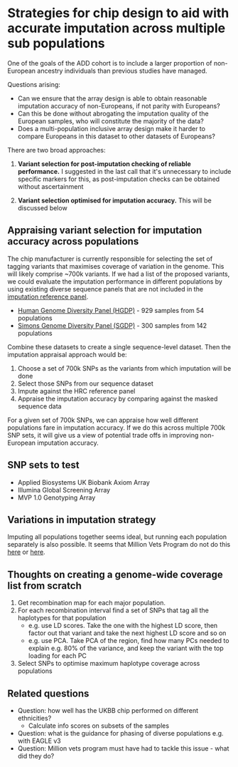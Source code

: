 # Strategies for chip design to aid with accurate imputation across multiple sub populations

One of the goals of the ADD cohort is to include a larger proportion of non-European ancestry individuals than previous studies have managed.

Questions arising:

- Can we ensure that the array design is able to obtain reasonable imputation accuracy of non-Europeans, if not parity with Europeans?
- Can this be done without abrogating the imputation quality of the European samples, who will constitute the majority of the data?
- Does a multi-population inclusive array design make it harder to compare Europeans in this dataset to other datasets of Europeans?


There are two broad approaches:

1. **Variant selection for post-imputation checking of reliable performance.** I suggested in the last call that it's unnecessary to include specific markers for this, as post-imputation checks can be obtained without ascertainment

2. **Variant selection optimised for imputation accuracy.** This will be discussed below


## Appraising variant selection for imputation accuracy across populations

The chip manufacturer is currently responsible for selecting the set of tagging variants that maximises coverage of variation in the genome. This will likely comprise ~700k variants. If we had a list of the proposed variants, we could evaluate the imputation performance in different populations by using existing diverse sequence panels that are not included in the [imputation reference panel](http://www.haplotype-reference-consortium.org/participating-cohorts).

- [Human Genome Diversity Panel (HGDP)](https://www.biorxiv.org/content/10.1101/674986v1.full.pdf) - 929 samples from 54 populations
- [Simons Genome Diversity Panel (SGDP)](https://reichdata.hms.harvard.edu/pub/datasets/sgdp/) - 300 samples from 142 populations

Combine these datasets to create a single sequence-level dataset. Then the imputation appraisal approach would be:

1. Choose a set of 700k SNPs as the variants from which imputation will be done
2. Select those SNPs from our sequence dataset
3. Impute against the HRC reference panel
4. Appraise the imputation accuracy by comparing against the masked sequence data

For a given set of 700k SNPs, we can appraise how well different populations fare in imputation accuracy. If we do this across multiple 700k SNP sets, it will give us a view of potential trade offs in improving non-European imputation accuracy.


## SNP sets to test

- Applied Biosystems UK Biobank Axiom Array
- Illumina Global Screening Array
- MVP 1.0 Genotyping Array


## Variations in imputation strategy

Imputing all populations together seems ideal, but running each population separately is also possible. It seems that Million Vets Program do not do this [here](https://www.nature.com/articles/s41588-018-0222-9#Sec14) or [here](https://www.nature.com/articles/s41591-019-0492-5#Sec2).



## Thoughts on creating a genome-wide coverage list from scratch

1. Get recombination map for each major population. 
2. For each recombination interval find a set of SNPs that tag all the haplotypes for that population
    - e.g. use LD scores. Take the one with the highest LD score, then factor out that variant and take the next highest LD score and so on
    - e.g. use PCA. Take PCA of the region, find how many PCs needed to explain e.g. 80% of the variance, and keep the variant with the top loading for each PC
3. Select SNPs to optimise maximum haplotype coverage across populations



## Related questions

- Question: how well has the UKBB chip performed on different ethnicities?
    + Calculate info scores on subsets of the samples
- Question: what is the guidance for phasing of diverse populations e.g. with EAGLE v3
- Question: Million vets program must have had to tackle this issue - what did they do?

